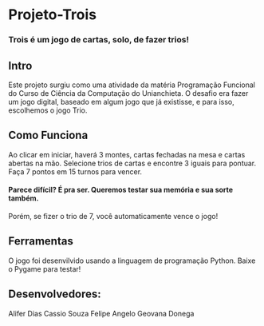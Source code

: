 # Projeto-Trois

### Trois é um jogo de cartas, solo, de fazer trios!

## Intro

Este projeto surgiu como uma atividade da matéria Programação Funcional do Curso de Ciência da Computação do Unianchieta.
O desafio era fazer um jogo digital, baseado em algum jogo que já existisse, e para isso, escolhemos o jogo Trio.

## Como Funciona

Ao clicar em iniciar, haverá 3 montes, cartas fechadas na mesa e cartas abertas na mão.
Selecione trios de cartas e encontre 3 iguais para pontuar. Faça 7 pontos em 15 turnos para vencer.

#### Parece difícil? É pra ser. Queremos testar sua memória e sua sorte também.

Porém, se fizer o trio de 7, você automaticamente vence o jogo!

## Ferramentas
  O jogo foi desenvilvido usando a linguagem de programação Python.
  Baixe o Pygame para testar!
  
## Desenvolvedores:
Alifer Dias
Cassio Souza
Felipe Angelo
Geovana Donega


